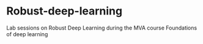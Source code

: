 # Robust-deep-learning
Lab sessions on Robust Deep Learning during the MVA course Foundations of deep learning
